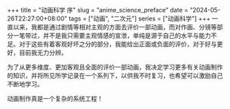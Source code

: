 +++
title = "动画科学 序"
slug = "anime_science_preface"
date = "2024-05-26T22:27:00+08:00"
tags = ["动画", "二次元"]
series = ["动画科学"]
+++
一直以来，我都是通过剧情等相对主观的方面去评价一部动画，而对作画、分镜等部分一笔带过，并不是我只需要主观情感的宣泄，单纯是源于自己的水平与能力不足。对于这些有着客观好坏之分的部分，我能给出正面或负面的评价，对于好与更好，目前我无力分辨。

为了从更多维度、更加客观且全面的评价一部动画，我决定学习更多有关动画制作的知识，并将所见所学记录在一个系列下，以供我不时复习，也希望可以激励自己不断地学习。

动画制作真是一个复杂的系统工程！
